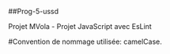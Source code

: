 ##Prog-5-ussd 

Projet MVola - Projet JavaScript avec EsLint

#Convention de nommage utilisée: camelCase.
